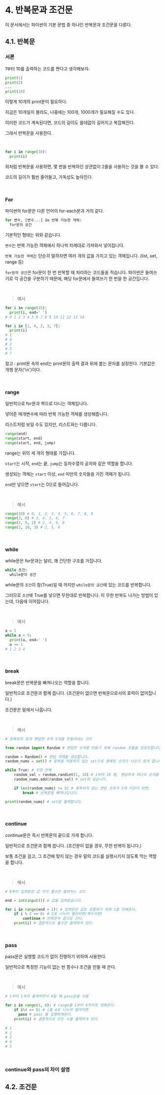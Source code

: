 # 4. 반복문과 조건문

이 문서에서는 파이썬의 기본 문법 중 하나인 반복문과 조건문을 다룬다.

## 4.1. 반복문

### 서론

1부터 10를 출력하는 코드를 짠다고 생각해보자.

```python
print(1)
print(2)
...
print(10)
```

이렇게 10개의 print문이 필요하다.

지금은 10개일지 몰라도, 나중에는 100개, 1000개가 필요해질 수도 있다.

이러한 코드가 계속된다면, 코드의 길이도 쓸데없이 길어지고 복잡해진다.

그래서 반복문을 사용한다.

<br>

```python
for i in range(10):
  print(i)
```

위처럼 반복문을 사용하면, 몇 번을 반복하던 상관없이 2줄을 사용하는 것을 볼 수 있다.

코드의 길이가 훨씬 줄어들고, 가독성도 높아진다.

<br>

### For

파이썬의 for문은 다른 언어의 for-each문과 거의 같다.

```python
for 변수, [변수...] in 반복 가능한 객체:
  for문의 공간
```

기본적인 형태는 위와 같습니다.

`변수`는 반복 가능한 객체에서 하나씩 차례대로 가져와서 넣어집니다.

`반복 가능한 객체`는 단순히 말하자면 여러 개의 값을 가지고 있는 객체입니다. (list, set, range 등)

`for문의 공간`은 for문이 한 번 반복할 때 처리하는 코드들을 적습니다. 파이썬은 들여쓰기로 각 공간을 구분하기 때문에, 해당 for문에서 들여쓰기 한 번을 한 공간입니다.

<br>

> 예시

```python
for i in range(15):
  print(i, end=' ')
# 0 1 2 3 4 5 6 7 8 9 10 11 12 13 14 

for i in [1, 4, 2, 3, 7]:
  print(i)
# 1
# 4
# 2
# 3
# 7
```

참고 : print문 속의 end는 print문의 출력 결과 뒤에 붙는 문자를 설정한다. 기본값은 개행 문자('\n')이다.

<br>

### range

일반적으로 for문과 짝으로 다니는 객체입니다.

넣어준 매개변수에 따라 반복 가능한 객체를 생성해줍니다.

리스트처럼 보일 수도 있지만, 리스트와는 다릅니다.

```python
range(end)
range(start, end)
range(start, end, jump)
```

range는 위의 세 개의 형태를 가집니다.

`start`는 시작, `end`는 끝, `jump`는 등차수열의 공차와 같은 역할을 합니다.

생성되는 객체는 `start` 이상, `end` 미만의 숫자들을 가진 객체가 됩니다.

`end`만 넣으면 `start`는 0으로 들어갑니다.

<br>

> 예시

```python
range(10) # 0, 1, 2, 3, 4, 5, 6, 7, 8, 9
range(3, 8) # 3, 4, 5, 6, 7
range(2, 9, 2) # 2, 4, 6, 8
range(2, 10, 3) # 2, 5, 8
```

<br>

### while

while문은 for문과는 달리, 꽤 간단한 구조를 가집니다.

```python
while 조건:
  while문의 공간
```

while문의 `조건`이 참(True)일 때 까지만 `while문의 공간`에 있는 코드를 반복합니다.

그러므로 `조건`에 True를 넣으면 무한대로 반복합니다. 이 무한 반복도 나가는 방법이 있는데, 다음에 이어집니다.

<br>

> 예시

```python
a = 1
while a < 5:
  print(a, end=' ')
  a += 1
# 1 2 3 4
```

<br>

### break

break문은 반복문을 빠져나오는 역할을 합니다.

일반적으로 조건문과 함께 씁니다. (조건문이 없으면 반복문으로서의 효력이 없어집니다.)

조건문은 밑에서 나옵니다.

<br>

> 예시

```python
# 중복되지 않게 랜덤한 숫자 5개를 만들어내는 코드

from random import Random # 랜덤한 숫자를 만들기 위해 random 모듈을 임포트합니다.

random = Random() # 랜덤 객체를 생성합니다.
random_nums = set() # 중복을 허용하지 않는 set으로 중복된 숫자가 나오지 않게 합니다.

while True: # 무한 반복
    random_val = random.randint(1, 10) # 1부터 10 중, 랜덤하게 하나의 숫자를 만듭니다.
    random_nums.add(random_val) # set에 넣습니다.

    if len(random_nums) >= 5: # 중복되지 않는 랜덤 숫자가 5개 이상이 되면,
        break # 반복문을 빠져나갑니다.

print(random_nums) # set을 출력합니다.
```

<br>

### continue

continue문은 즉시 반복문의 끝으로 가게 합니다.

일반적으로 조건문과 함께 씁니다. (조건문이 없을 경우, 무한 반복이 됩니다.)

보통 조건을 걸고, 그 조건에 맞지 않는 경우 밑의 코드를 실행시키지 않도록 막는 역할을 합니다.

<br>

> 예시

```python
# 0부터 입력받은 값 까지 홀수만 출력하는 코드

end = int(input()) # 값을 입력받습니다.

for i in range(end + 1): # 입력받은 값도 포함하기 위해 1을 더해준다.
    if i % 2 == 0: # 2로 나누어 떨어지면(짝수라면)
        continue # 반복문의 끝으로 간다.
    print(i) # 결론적으로 홀수만 출력하게 된다.
```

<br>    

### pass

pass문은 실행할 코드가 없이 진행하기 위하여 사용한다.

일반적으로 특정한 기능이 없는 빈 함수나 조건을 만들 때 쓴다.

<br>

> 예시

```python
# 1부터 5까지 출력하면서 4일 때 pass문을 사용

for i in range(1, 6): # range를 1부터 6까지로 정해준다.
    if i%4 == 0: # i를 4로 나누어 떨어지면
      pass # pass 를 실행하게된다.
    print(i) # 결론적으로 모든 수를 출력하게 된다.
    
# 1
# 2
# 3
# 4
# 5
```
<br>

### continue와 pass의 차이 설명

## 4.2. 조건문
